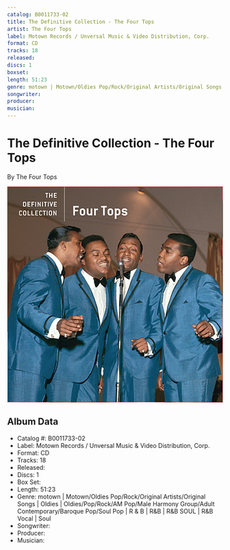 ```yaml
---
catalog: B0011733-02
title: The Definitive Collection - The Four Tops
artist: The Four Tops
label: Motown Records / Unversal Music & Video Distribution, Corp.
format: CD
tracks: 18
released: 
discs: 1
boxset: 
length: 51:23
genre: motown | Motown/Oldies Pop/Rock/Original Artists/Original Songs | Oldies | Oldies/Pop/Rock/AM Pop/Male Harmony Group/Adult Contemporary/Baroque Pop/Soul Pop | R & B | R&B | R&B SOUL | R&B Vocal | Soul
songwriter: 
producer: 
musician: 
---
```


# The Definitive Collection - The Four Tops

By The Four Tops

![](../../assets/cdcovers/The_Four_Tops-The_Definitive_Collection_-_The_Four_Tops.png)

## Album Data

- Catalog #: B0011733-02
- Label: Motown Records / Unversal Music & Video Distribution, Corp.
- Format: CD
- Tracks: 18
- Released: 
- Discs: 1
- Box Set: 
- Length: 51:23
- Genre: motown | Motown/Oldies Pop/Rock/Original Artists/Original Songs | Oldies | Oldies/Pop/Rock/AM Pop/Male Harmony Group/Adult Contemporary/Baroque Pop/Soul Pop | R & B | R&B | R&B SOUL | R&B Vocal | Soul
- Songwriter: 
- Producer: 
- Musician: 

